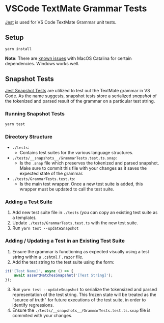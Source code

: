 # VSCode TextMate Grammar Tests
[Jest](https://jestjs.io/en) is used for VS Code TextMate Grammar unit tests.

## Setup
```bash
yarn install
```

**Note:** There are [known issues](https://github.com/nodejs/node-gyp/blob/master/macOS_Catalina.md) with MacOS Catalina for certain dependencies. Windows works well.


## Snapshot Tests
[Jest Snapshot Tests](https://jestjs.io/docs/en/snapshot-testing) are utilized to test out the TextMate grammar in VS Code. As the name suggests, snapshot tests store a serialized _snapshot_ of the tokenized and parsed result of the grammar on a particular test string.

### Running Snapshot Tests
```bash
yarn test
```

### Directory Structure
- `./tests`:
  - Contains test suites for the various language structures.
- `./tests/__snapshots__/GrammarTests.test.ts.snap`:
  - Is the `.snap` file which preserves the tokenized and parsed snapshot. Make sure to commit this file with your changes as it saves the expected state of the grammar.
- `./tests/GrammarTests.test.ts`:
  - Is the main test wrapper. Once a new test suite is added, this wrapper must be updated to call the test suite.

### Adding a Test Suite
1. Add new test suite file in `./tests` (you can copy an existing test suite as a template).
2. Update `./tests/GrammarTests.test.ts` with the new test suite.
3. Run `yarn test --updateSnapshot`

### Adding / Updating a Test in an Existing Test Suite
1. Ensure the grammar is functioning as expected visually using a test string within a `.cshtml` / `.razor` file.
2. Add the test string to the test suite using the form:
```typescript
it('[Test Name]', async () => {
    await assertMatchesSnapshot('[Test String]');
});
```
3.  Run `yarn test --updateSnapshot` to serialize the tokensized and parsed representation of the test string. This frozen state will be treated as the "source of truth" for future executions of the test suite, in order to identify regressions.
4. Ensure the `./tests/__snapshots__/GrammarTests.test.ts.snap` file is commited with your changes.
